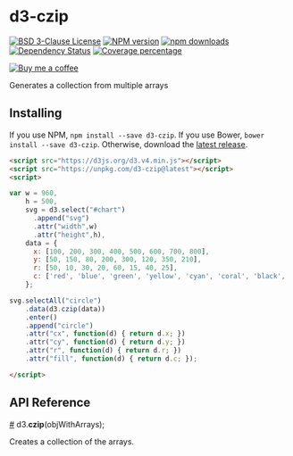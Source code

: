 # d3-czip
[![BSD 3-Clause License][license-image]][license-url]
[![NPM version][npm-image]][npm-url]
[![npm downloads][downloads-image]][npm-url]
[![Dependency Status][daviddm-image]][daviddm-url]
[![Coverage percentage][coveralls-image]][coveralls-url]

[![Buy me a coffee][buy-me-a-coffee-image]][buy-me-a-coffee-url]

Generates a collection from multiple arrays

## Installing

If you use NPM, `npm install --save d3-czip`. If you use Bower, `bower install --save d3-czip`. Otherwise, download the [latest release](https://github.com/smartin85/d3-czip/releases/latest).

```html
<script src="https://d3js.org/d3.v4.min.js"></script>
<script src="https://unpkg.com/d3-czip@latest"></script>
<script>

var w = 960,
    h = 500,
    svg = d3.select("#chart")
      .append("svg")
      .attr("width",w)
      .attr("height",h),
    data = {
      x: [100, 200, 300, 400, 500, 600, 700, 800],
      y: [50, 150, 80, 200, 300, 120, 350, 210],
      r: [50, 10, 30, 20, 60, 15, 40, 25],
      c: ['red', 'blue', 'green', 'yellow', 'cyan', 'coral', 'black', 'grey']
    };

svg.selectAll("circle")
    .data(d3.czip(data))
    .enter()
    .append("circle")
    .attr("cx", function(d) { return d.x; })
    .attr("cy", function(d) { return d.y; })
    .attr("r", function(d) { return d.r; })
    .attr("fill", function(d) { return d.c; });

</script>
```

## API Reference

<a href="#czip" name="czip">#</a> d3.<b>czip</b>(objWithArrays);

Creates a collection of the arrays.

[license-image]: https://img.shields.io/badge/License-BSD%203--Clause-blue.svg
[license-url]: LICENSE

[npm-image]: https://badge.fury.io/js/d3-czip.svg
[npm-url]: https://npmjs.org/package/d3-czip

[downloads-image]: https://img.shields.io/npm/dt/d3-czip.svg

[daviddm-image]: https://david-dm.org/smartin85/d3-czip.svg?theme=shields.io
[daviddm-url]: https://david-dm.org/smartin85/d3-czip

[coveralls-image]: https://coveralls.io/repos/smartin85/d3-czip/badge.svg
[coveralls-url]: https://coveralls.io/r/smartin85/d3-czip

[buy-me-a-coffee-image]: https://www.buymeacoffee.com/assets/img/custom_images/yellow_img.png
[buy-me-a-coffee-url]: https://www.buymeacoffee.com/smartin